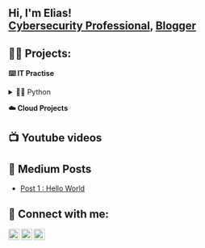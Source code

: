 <h2>Hi, I'm Elias! <br/><a 
href="https://www.linkedin.com/in/elias-mohamed-961554177/">Cybersecurity Professional</a>, <a 
href="https://medium.com/@EliasMo">Blogger</a></h2>

<h2>🐱‍💻 Projects:</h2>

<b>⌨️ IT Practise </b>

<details python>
  <summary>🐍🤖 Python</summary>
  
  [To Do List App](https://github.com/EliasMo/to-do-list-app) 
  
</details>


  

<b>☁️ Cloud Projects</b>
  

<h2>📺 Youtube videos </h2>



<h2> 📖 Medium Posts </h2>

- [ Post 1 : Hello World ](https://medium.com/@EliasMo/the-first-few-posts-are-always-interesting-e98deed358c0)


<h2> 🤳 Connect with me:</h2>

<!-- [<img align="left" alt=Elias | YouTube" width="22px" src="https://cdn.jsdelivr.net/npm/simple-icons@v3/icons/youtube.svg" />][youtube] -->
[<img align="left" alt="Elias | Twitter" width="22px" src="https://cdn.jsdelivr.net/npm/simple-icons@v3/icons/twitter.svg" />][twitter]
[<img align="left" alt="Elias | LinkedIn" width="22px" src="https://cdn.jsdelivr.net/npm/simple-icons@v3/icons/linkedin.svg" />][linkedin]
[<img align="left" alt="Elias | Instagram" width="22px" src="https://cdn.jsdelivr.net/npm/simple-icons@v3/icons/instagram.svg" />][instagram]

[twitter]: https://twitter.com/GeneralBlackBrd
[instagram]: https://www.instagram.com/elias_mohamedd/?hl=en
[linkedin]: https://www.linkedin.com/in/elias-mohamed-961554177/

<!--
 is a ✨ _special_ ✨ repository because its `README.md` (this file) appears on your GitHub profile.

Here are some ideas to get you started:

- 🔭 I’m currently working on ...
- 🌱 I’m currently learning ...
- 👯 I’m looking to collaborate on ...
- 🤔 I’m looking for help with ...
- 💬 Ask me about ...
- 📫 How to reach me: ...
- 😄 Pronouns: ...
- ⚡ Fun fact: ...
-->
